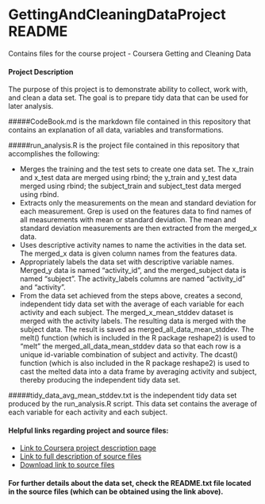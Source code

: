 GettingAndCleaningDataProject README
====================================

Contains files for the course project - Coursera Getting and Cleaning Data


#### Project Description

The purpose of this project is to demonstrate ability to collect, work with, and clean a data set. The goal is to prepare tidy data that can be used for later analysis.

#####CodeBook.md is the markdown file contained in this repository that contains an explanation of all data, variables and transformations.

#####run_analysis.R is the project file contained in this repository that accomplishes the following:
* Merges the training and the test sets to create one data set. The x_train and x_test data are merged using rbind; the y_train and y_test data merged using rbind; the subject_train and subject_test data merged using rbind.
* Extracts only the measurements on the mean and standard deviation for each measurement.  Grep is used on the features data to find names of all measurements with mean or standard deviation.  The mean and standard deviation measurements are then extracted from the merged_x data.
* Uses descriptive activity names to name the activities in the data set.  The merged_x data is given column names from the features data. 
* Appropriately labels the data set with descriptive variable names.  Merged_y data is named “activity_id”, and the merged_subject data is named “subject”. The activity_labels columns are named “activity_id” and “activity”.
* From the data set achieved from the steps above, creates a second, independent tidy data set with the average of each variable for each activity and each subject.  The merged_x_mean_stddev dataset is merged with the activity labels.  The resulting data is merged with the subject data. The result is saved as merged_all_data_mean_stddev.  The melt() function (which is included in the R package reshape2) is used to “melt” the merged_all_data_mean_stddev data so that each row is a unique id-variable combination of subject and activity.  The dcast() function (which is also included in the R package reshape2) is used to cast the melted data into a data frame by averaging activity and subject, thereby producing the independent tidy data set.

#####tidy_data_avg_mean_stddev.txt is the independent tidy data set produced by the run_analysis.R script.  This data set contains the average of each variable for each activity and each subject.


#### Helpful links regarding project and source files:
* [Link to Coursera project description page](https://class.coursera.org/getdata-009/human_grading/view/courses/972587/assessments/3/submissions)
* [Link to full description of source files](http://archive.ics.uci.edu/ml/datasets/Human+Activity+Recognition+Using+Smartphones)
* [Download link to source files](https://d396qusza40orc.cloudfront.net/getdata%2Fprojectfiles%2FUCI%20HAR%20Dataset.zip)

#### For further details about the data set, check the README.txt file located in the source files (which can be obtained using the link above).

